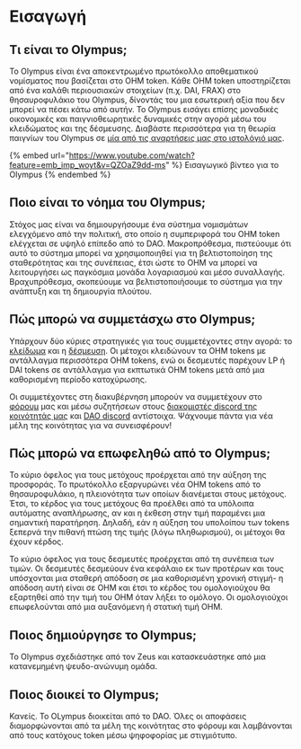# Εισαγωγή

## Τι είναι το Olympus;

Το Olympus είναι ένα αποκεντρωμένο πρωτόκολλο αποθεματικού νομίσματος που βασίζεται στο OHM token. Κάθε OHM token υποστηρίζεται από ένα καλάθι περιουσιακών στοιχείων (π.χ. DAI, FRAX) στο θησαυροφυλάκιο του Olympus, δίνοντάς του μια εσωτερική αξία που δεν μπορεί να πέσει κάτω από αυτήν. Το Olympus εισάγει επίσης μοναδικές οικονομικές και παιγνιοθεωρητικές δυναμικές στην αγορά μέσω του κλειδώματος και της δέσμευσης. Διαβάστε περισσότερα για τη θεωρία παιγνίων του Olympus σε [μία από τις αναρτήσεις μας στο ιστολόγιό μας](https://olympusdao.medium.com/the-game-theory-of-olympus-e4c5f19a77df).

{% embed url="https://www.youtube.com/watch?feature=emb_imp_woyt&v=QZOaZ9dd-ms" %}
Εισαγωγικό βίντεο για το Olympus
{% endembed %}

## Ποιο είναι το νόημα του Olympus;

Στόχος μας είναι να δημιουργήσουμε ένα σύστημα νομισμάτων ελεγχόμενο από την πολιτική, στο οποίο η συμπεριφορά του OHM token ελέγχεται σε υψηλό επίπεδο από το DAO. Μακροπρόθεσμα, πιστεύουμε ότι αυτό το σύστημα μπορεί να χρησιμοποιηθεί για τη βελτιστοποίηση της σταθερότητας και της συνέπειας, έτσι ώστε το OHM να μπορεί να λειτουργήσει ως παγκόσμια μονάδα λογαριασμού και μέσο συναλλαγής. Βραχυπρόθεσμα, σκοπεύουμε να βελτιστοποιήσουμε το σύστημα για την ανάπτυξη και τη δημιουργία πλούτου.

## Πώς μπορώ να συμμετάσχω στο Olympus;

Υπάρχουν δύο κύριες στρατηγικές για τους συμμετέχοντες στην αγορά: το [κλείδωμα](https://docs.olympusdao.finance/main/basics/staking) και η [δέσμευση](./#ti-einai-to-olympus). Οι μέτοχοι κλειδώνουν τα OHM tokens με αντάλλαγμα περισσότερα OHM tokens, ενώ οι δεσμευτές παρέχουν LP ή DAI tokens σε αντάλλαγμα για εκπτωτικά OHM tokens μετά από μια καθορισμένη περίοδο κατοχύρωσης.

Οι συμμετέχοντες στη διακυβέρνηση μπορούν να συμμετέχουν στο [φόρουμ](./#ti-einai-to-olympus) μας και μέσω συζητήσεων στους [διακομιστές discord της κοινότητάς μας](./#ti-einai-to-olympus) και [DAO discord](./#ti-einai-to-olympus) αντίστοιχα. Ψάχνουμε πάντα για νέα μέλη της κοινότητας για να συνεισφέρουν!

## Πώς μπορώ να επωφεληθώ από το Olympus;

Το κύριο όφελος για τους μετόχους προέρχεται από την αύξηση της προσφοράς. Το πρωτόκολλο εξαργυρώνει νέα OHM tokens από το θησαυροφυλάκιο, η πλειονότητα των οποίων διανέμεται στους μετόχους. Έτσι, το κέρδος για τους μετόχους θα προέλθει από τα υπόλοιπα αυτόματης αναπλήρωσης, αν και η έκθεση στην τιμή παραμένει μια σημαντική παρατήρηση. Δηλαδή, εάν η αύξηση του υπολοίπου των tokens ξεπερνά την πιθανή πτώση της τιμής (λόγω πληθωρισμού), οι μέτοχοι θα έχουν κέρδος.

Το κύριο όφελος για τους δεσμευτές προέρχεται από τη συνέπεια των τιμών. Οι δεσμευτές δεσμεύουν ένα κεφάλαιο εκ των προτέρων και τους υπόσχονται μια σταθερή απόδοση σε μια καθορισμένη χρονική στιγμή- η απόδοση αυτή είναι σε OHM και έτσι το κέρδος του ομολογιούχου θα εξαρτηθεί από την τιμή του OHM όταν λήξει το ομόλογο. Οι ομολογιούχοι επωφελούνται από μια αυξανόμενη ή στατική τιμή OHM.

## Ποιος δημιούργησε το Olympus;

Το Olympus σχεδιάστηκε από τον Zeus και κατασκευάστηκε από μια κατανεμημένη ψευδο-ανώνυμη ομάδα.

## Ποιος διοικεί το Olympus;

Κανείς. Το OLympus διοικείται από το DAO. Όλες οι αποφάσεις διαμορφώνονται από τα μέλη της κοινότητας στο φόρουμ και λαμβάνονται από τους κατόχους token μέσω ψηφοφορίας με στιγμιότυπο.
